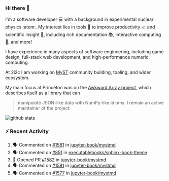 ### Hi there 👋 

I'm a software developer 💻 with a background in experimental nuclear physics :atom:. My interest lies in tools :wrench: to improve productivity :chart_with_upwards_trend: and scientific insight :telescope:, including rich documentation 📚, interactive computing 🧮, and more! 

I have experience in many aspects of software engineering, including game design, full-stack web development, and high-performance numeric computing. 

At 2i2c I am working on [MyST](https://github.com/jupyter-book/mystmd) community building, tooling, and wider ecosystem. 

My main focus at Princeton was on the [Awkward Array project](awkward-array.org/), which describes itself as a library that can 
> manipulate JSON-like data with NumPy-like idioms. I remain an active maintainer of the project. 

![github stats](https://github-readme-stats.vercel.app/api?username=agoose77&show_icons=true&hide_rank=true&hide_title=true&bg_color=30,e76445,904e95&text_color=efe3ec&icon_color=efe3ec)
<!--
**agoose77/agoose77** is a ✨ _special_ ✨ repository because its `README.md` (this file) appears on your GitHub profile.

Here are some ideas to get you started:

- 🔭 I’m currently working on ...
- 🌱 I’m currently learning ...
- 👯 I’m looking to collaborate on ...
- 🤔 I’m looking for help with ...
- 💬 Ask me about ...
- 📫 How to reach me: ...
- 😄 Pronouns: ...
- ⚡ Fun fact: ...
-->

### :zap: Recent Activity

<!--START_SECTION:activity-->
1. 🗣 Commented on [#1581](https://github.com/jupyter-book/mystmd/issues/1581#issuecomment-2411426247) in [jupyter-book/mystmd](https://github.com/jupyter-book/mystmd)
2. 🗣 Commented on [#851](https://github.com/executablebooks/sphinx-book-theme/pull/851#issuecomment-2410778882) in [executablebooks/sphinx-book-theme](https://github.com/executablebooks/sphinx-book-theme)
3. 💪 Opened PR [#1582](https://github.com/jupyter-book/mystmd/pull/1582) in [jupyter-book/mystmd](https://github.com/jupyter-book/mystmd)
4. 🗣 Commented on [#1581](https://github.com/jupyter-book/mystmd/issues/1581#issuecomment-2410432654) in [jupyter-book/mystmd](https://github.com/jupyter-book/mystmd)
5. 🗣 Commented on [#1577](https://github.com/jupyter-book/mystmd/issues/1577#issuecomment-2408469462) in [jupyter-book/mystmd](https://github.com/jupyter-book/mystmd)
<!--END_SECTION:activity-->
